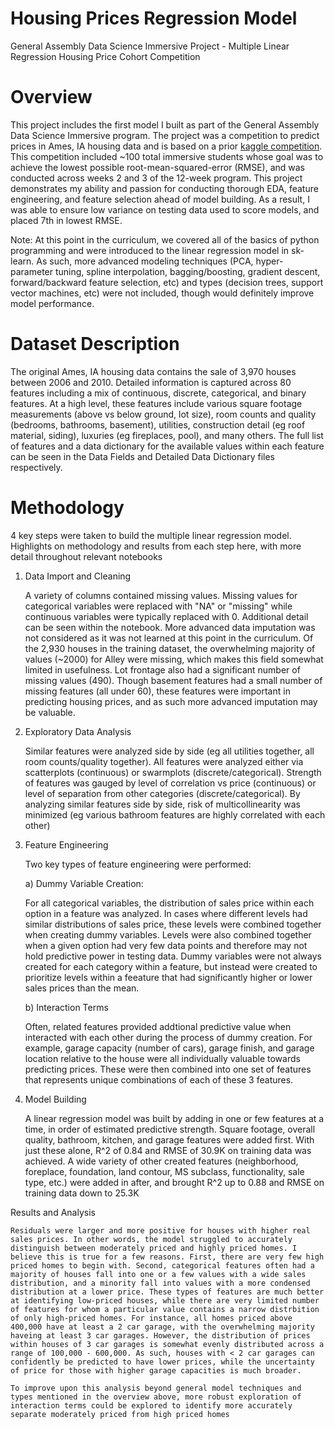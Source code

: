 # Housing Prices Regression Model
General Assembly Data Science Immersive Project - Multiple Linear Regression Housing Price Cohort Competition
# Overview
This project includes the first model I built as part of the General Assembly Data Science Immersive program. The project was a competition to predict prices in Ames, IA housing data and is based on a prior [kaggle competition](https://www.kaggle.com/c/house-prices-advanced-regression-techniques). This competition included ~100 total immersive students whose goal was to achieve the lowest possible root-mean-squared-error (RMSE), and was conducted across weeks 2 and 3 of the 12-week program. This project demonstrates my ability and passion for conducting thorough EDA, feature engineering, and feature selection ahead of model building. As a result, I was able to ensure low variance on testing data used to score models, and placed 7th in lowest RMSE. 

Note: At this point in the curriculum, we covered all of the basics of python programming and were introduced to the linear regression model in sk-learn. As such, more advanced modeling techniques (PCA, hyper-parameter tuning, spline interpolation, bagging/boosting, gradient descent, forward/backward feature selection, etc) and types (decision trees, support vector machines, etc) were not included, though would definitely improve model performance.

# Dataset Description
The original Ames, IA housing data contains the sale of 3,970 houses between 2006 and 2010. Detailed information is captured across 80 features including a mix of continuous, discrete, categorical, and binary features. At a high level, these features include various square footage measurements (above vs below ground, lot size), room counts and quality (bedrooms, bathrooms, basement), utilities, construction detail (eg roof material, siding), luxuries (eg fireplaces, pool), and many others. The full list of features and a data dictionary for the available values within each feature can be seen in the Data Fields and Detailed Data Dictionary files respectively.

# Methodology
4 key steps were taken to build the multiple linear regression model. Highlights on methodology and results from each step here, with more detail throughout relevant notebooks
  1. Data Import and Cleaning 
      
      A variety of columns contained missing values. Missing values for categorical variables were replaced with "NA" or "missing" while continuous variables were typically replaced with 0. Additional detail can be seen within the notebook. More advanced data imputation was not considered as it was not learned at this point in the curriculum. Of the 2,930 houses in the training dataset, the overwhelming majority of values (~2000) for Alley were missing, which makes this field somewhat limited in usefulness. Lot frontage also had a significant number of missing values (490). Though basement features had a small number of missing features (all under 60), these features were important in predicting housing prices, and as such more advanced imputation may be valuable. 
  
  2. Exploratory Data Analysis
  
      Similar features were analyzed side by side (eg all utilities together, all room counts/quality together). All features were analyzed either via scatterplots (continuous) or swarmplots (discrete/categorical). Strength of features was gauged by level of correlation vs price (continuous) or level of separation from other categories (discrete/categorical). By analyzing similar features side by side, risk of multicollinearity was minimized (eg various bathroom features are highly correlated with each other)
  
  3. Feature Engineering
  
      Two key types of feature engineering were performed:
      
      a) Dummy Variable Creation:
      
      For all categorical variables, the distribution of sales price within each option in a feature was analyzed. In cases where different levels had similar distributions of sales price, these levels were combined together when creating dummy variables.  Levels were also combined together when a given option had very few data points and therefore may not hold predictive power in testing data. Dummy variables were not always created for each category within a feature, but instead were created to prioritize levels within a feeature that had significantly higher or lower sales prices than the mean.
      
      b) Interaction Terms
      
      Often, related features provided addtional predictive value when interacted with each other during the process of dummy creation. For example, garage capacity (number of cars), garage finish, and garage location relative to the house were all individually valuable towards predicting prices. These were then combined into one set of features that represents unique combinations of each of these 3 features. 
      
  4. Model Building
  
      A linear regression model was built by adding in one or few features at a time, in order of estimated predictive strength. Square footage, overall quality, bathroom, kitchen, and garage features were added first. With just these alone, R^2 of 0.84 and RMSE of 30.9K on training data was achieved. A wide variety of other created features (neighborhood, foreplace, foundation, land contour, MS subclass, functionality, sale type, etc.) were added in after, and brought R^2 up to 0.88 and RMSE on training data down to 25.3K


Results and Analysis

    Residuals were larger and more positive for houses with higher real sales prices. In other words, the model struggled to accurately distinguish between moderately priced and highly priced homes. I believe this is true for a few reasons. First, there are very few high priced homes to begin with. Second, categorical features often had a majority of houses fall into one or a few values with a wide sales distribution, and a minority fall into values with a more condensed distribution at a lower price. These types of features are much better at identifying low-priced houses, while there are very limited number of features for whom a particular value contains a narrow distrbition of only high-priced homes. For instance, all homes priced above 400,000 have at least a 2 car garage, with the overwhelming majority haveing at least 3 car garages. However, the distribution of prices within houses of 3 car garages is somewhat evenly distributed across a range of 100,000 - 600,000. As such, houses with < 2 car garages can confidently be predicted to have lower prices, while the uncertainty of price for those with higher garage capacities is much broader. 
  
    To improve upon this analysis beyond general model techniques and types mentioned in the overview above, more robust exploration of interaction terms could be explored to identify more accurately separate moderately priced from high priced homes
